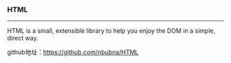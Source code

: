 ### HTML
---

HTML is a small, extensible library to help you enjoy the DOM in a simple, direct way.

github地址：https://github.com/nbubna/HTML